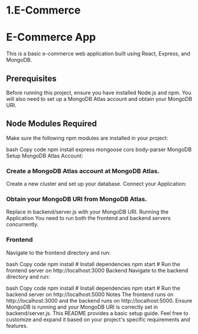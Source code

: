 # 1.E-Commerce
# E-Commerce App
This is a basic e-commerce web application built using React, Express, and MongoDB.

## Prerequisites
Before running this project, ensure you have installed Node.js and npm. You will also need to set up a MongoDB Atlas account and obtain your MongoDB URI.

## Node Modules Required
Make sure the following npm modules are installed in your project:

bash
Copy code
npm install express mongoose cors body-parser
MongoDB Setup
MongoDB Atlas Account:

### Create a MongoDB Atlas account at MongoDB Atlas.
Create a new cluster and set up your database.
Connect your Application:

### Obtain your MongoDB URI from MongoDB Atlas.
Replace <your-mongo-uri> in backend/server.js with your MongoDB URI.
Running the Application
You need to run both the frontend and backend servers concurrently.

### Frontend
Navigate to the frontend directory and run:

bash
Copy code
npm install   # Install dependencies
npm start     # Run the frontend server on http://localhost:3000
Backend
Navigate to the backend directory and run:

bash
Copy code
npm install   # Install dependencies
npm start     # Run the backend server on http://localhost:5000
Notes
The frontend runs on http://localhost:3000 and the backend runs on http://localhost:5000.
Ensure MongoDB is running and your MongoDB URI is correctly set in backend/server.js.
This README provides a basic setup guide. Feel free to customize and expand it based on your project's specific requirements and features.

